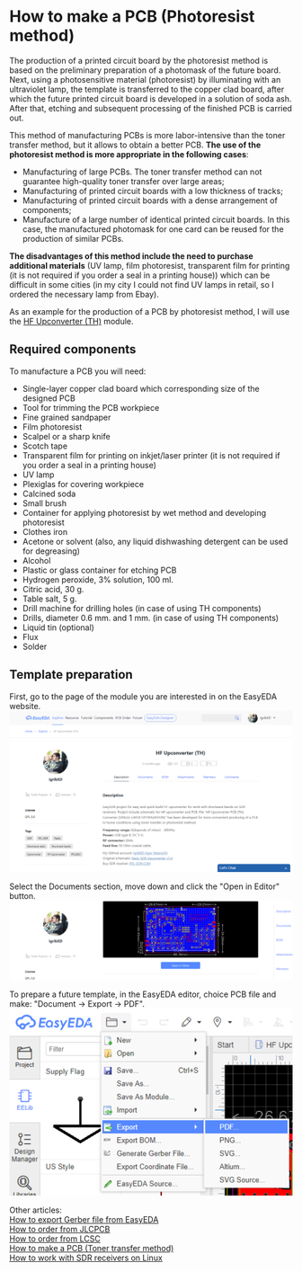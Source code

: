 # How to make a PCB (Photoresist method)

The production of a printed circuit board by the photoresist method is based on the preliminary preparation of a photomask of the future board. Next, using a photosensitive material (photoresist) by illuminating with an ultraviolet lamp, the template is transferred to the copper clad board, after which the future printed circuit board is developed in a solution of soda ash. After that, etching and subsequent processing of the finished PCB is carried out.  

This method of manufacturing PCBs is more labor-intensive than the toner transfer method, but it allows to obtain a better PCB. **The use of the photoresist method is more appropriate in the following cases**:
  
- Manufacturing of large PCBs. The toner transfer method can not guarantee high-quality toner transfer over large areas;  
- Manufacturing of printed circuit boards with a low thickness of tracks;  
- Manufacturing of printed circuit boards with a dense arrangement of components;  
- Manufacture of a large number of identical printed circuit boards. In this case, the manufactured photomask for one card can be reused for the production of similar PCBs.  

**The disadvantages of this method include the need to purchase additional materials** (UV lamp, film photoresist, transparent film for printing (it is not required if you order a seal in a printing house)) which can be difficult in some cities (in my city I could not find UV lamps in retail, so I ordered the necessary lamp from Ebay).

As an example for the production of a PCB by photoresist method, I will use the [HF Upconverter (TH)] module.

## Required components
To manufacture a PCB you will need:

- Single-layer copper clad board which corresponding size of the designed PCB  
- Tool for trimming the PCB workpiece  
- Fine grained sandpaper  
- Film photoresist  
- Scalpel or a sharp knife  
- Scotch tape  
- Transparent film for printing on inkjet/laser printer (it is not required if you order a seal in a printing house)  
- UV lamp  
- Plexiglas for covering workpiece  
- Calcined soda  
- Small brush  
- Container for applying photoresist by wet method and developing photoresist  
- Clothes iron  
- Acetone or solvent (also, any liquid dishwashing detergent can be used for degreasing)  
- Alcohol  
- Plastic or glass container for etching PCB  
- Hydrogen peroxide, 3% solution, 100 ml.  
- Citric acid, 30 g.  
- Table salt, 5 g.  
- Drill machine for drilling holes (in case of using TH components)  
- Drills, diameter 0.6 mm. and 1 mm. (in case of using TH components)  
- Liquid tin (optional)  
- Flux  
- Solder  

## Template preparation
First, go to the page of the module you are interested in on the EasyEDA website.  
![Module page](../Resources/PCB%20Photoresist/PCB-1-Module-page.png) 

Select the Documents section, move down and click the "Open in Editor" button.  
![Open button](../Resources/PCB%20Photoresist/PCB-2-Open-button.png)  

To prepare a future template, in the EasyEDA editor, choice PCB file and make: "Document -> Export -> PDF".  
![Template prepare](../Resources/PCB%20Photoresist/PCB-3-Template-prepare.png)  

Other articles:  
[How to export Gerber file from EasyEDA](./How%20to%20export%20Gerber%20file%20from%20EasyEDA.md)  
[How to order from JLCPCB](./How%20to%20order%20from%20JLCPCB.md)  
[How to order from LCSC](./How%20to%20order%20from%20LCSC.md)  
[How to make a PCB (Toner transfer method)](./How%20to%20make%20a%20PCB%20(Toner%20transfer%20method).md)  
[How to work with SDR receivers on Linux](./How%20to%20work%20with%20SDR%20receivers%20on%20Linux.md)


[HF Upconverter (TH)]: <https://easyeda.com/IgrikXD/HF_Upconverter_ADE_series_mixers-b319a09d843a495baa5be52cb93d76d8>